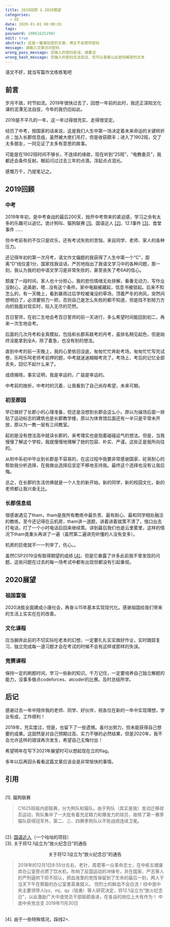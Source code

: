 ```yaml
---
title: 2019回顾 & 2020展望
categories:
  - OI
date: 2020-01-01 00:00:01
tags:
password: 100616251902
edit: true
abstract: 这是一篇被加密的文章，博主不会提供密码
message: 请输入文章访问密码
wrong_pass_message: 您输入的密码有误，请重试
wrong_hash_message: 您输入的密码无法验证，您可以查看以此密码解密的文本
---
```


语文不好，就当写篇作文练练笔吧

<!--more-->
## 前言

岁月不居，时节如流。2019年很快过去了，回想一年前的此时，我还正深陷文化课的泥潭无法自拔，今年的我仍旧如此。

2019是不平凡的一年，这一年过得很充实、走得很坚定。

经历了中考，按国家的话来说，这是我们人生中第一场决定着未来命运的关键转折点；加入长郡信息组，虽然被大佬们吊打，但是收获颇丰；进入了1902班，交了太多朋友，一同见证了太多有意思的故事。

可能是在1902班时间不够长，不连续的缘故，现在听到“25班”，“电教委员”，我都还会条件反射。眼前闪过过去三年的点滴，浮起点点泪光。

感慨万千，乃提笔记之。
## 2019回顾

### 中考

2019年年初，是中考奋战的最后200天，抛开中考带来的紧迫感，学习之余有太多的乐趣可以追忆。诡计狗叫、猫狗联赛 [[1]](#references-1)、国语近人 [[2]](#references-2)、12.1事件 [[3]](#references-3)、食堂事件 ……

但中考前有的不仅只是欢乐，还有考试失败的苦恼，来自同学、老师、家人的各种压力。

还记得年初的第一次月考，语文作文偏题的我获得了人生中第一个“C”，距离“D”线仅差1分，国家找我谈话，严厉地指出了我语文学习中的各种问题，那一刻，我认为我的初中语文学习是非常失败的，甚至丧失了考6A的信心。

颓废了一段时间，家人也十分担心，我的悲伤情绪无处排解，看番无动力，写作业没耐心，追美剧，嗯…没有这个条件。家中电脑被藏起，信息书被锁起。后来不知怎么的，有一天晚上，看到暴雨过后学校被淹没的草场，顶着严冬的冽风，突然间想明白了，必须要努力一把，否则自己是怎么失败的都不知道，但是找不到努力方向的我面对现实时，陷入无尽的茫然。

百日誓师，在初二生地会考百日誓师的前一天进行，多么希望时间能回到初二，再来一次生地会考。

后面的几次月考和全真模拟，包括和长郡系联考的月考，虽排名稍见起色，但是始终没能拿到全A，除了着急，也没有别的想法。

直到中考的前一天晚上，我的心里依旧没底，匆匆忙忙奔赴考场，匆匆忙忙写完试卷，乐呵乐呵老师考前押的题，中考就迷迷糊糊考完了。考场上、考后的记忆全部丢失，回忆不起什么来了。

成绩揭晓，事实证明，我是幸运的，广益是幸运的。

中考前的挫折，中考时的沉着，让我看到了自己尚存希望，未来可期。

### 初至郡园

早已做好了长郡小的心理准备，但还是没想到长郡会这么小，原以为操场后面一排贴了运动标志的建筑也是长郡教学楼，原以为体育馆后面还有一半只是平常未开放，原以为一教一层有三间教室。

起初是没有想法高中就读长郡的，来考理实也是抱着碰碰运气的想法。但是，当我慢慢了解这个学校，我就慢慢地理解了她的包容、朴实、严谨。这些正是我所向往的。

从附中系初中毕业到长郡是不容易的，在这过程中我要非常感谢国家、砣哥耐心的帮助我分析选择，在我做出选择后坚定不移地支持我。最终这个选择也没有让我后悔。

总之，在长郡的生活仿佛就是一个人生的新开始，新的同学，新的校园文化，新的老师都让我兴奋无比。

### 长郡信息组

很感谢遇见了tham，tham是我所有教练中最负责、最有耐心、最和同学相处融洽的教练。至今还记得在云机房，tham讲一道题，讲着讲着就策不清了，借口出去打电话，打了一个小时电话后回来继续策。讲到最后我们也是云里雾里，这样的情况下tham竟重头再讲了一遍（虽然第二遍讲完听懂的人没有变多）。

机房的巨佬就不一一列举了，伤心。。

虽然CSP2019没有取得期望的成绩 [[4]](#references-4)，但是它暴露了许多此前我不曾发现的问题，这些问题在过去的每一场考试中都有出现但都没有引起重视。

## 2020展望

### 祖国富强

2020决胜全面建成小康社会，再奋斗15年基本实现现代化。感谢祖国给我们带来的生活上实实在在的改善。

### 文化课程

应当摒弃此前的不切实际吃老本的幻想，一定要扎扎实实做好作业，实时跟踪复习，独立完成每一道习题才会在考试的时候不会有这样或那样的失误。

### 竞赛课程

保持一定的刷题时间，学习一些新的知识。千万记住，一定要培养自己独立解题的能力，没事多做点codeforces、atcoder的比赛。及时总结所学。

## 后记
感谢过去一年中陪伴我的老师、同学、好伙伴，祝各位在新的一年中实现理想，学业有成，工作顺利！

2019年，充实度过，但是，也留下了一些遗憾。虽付出努力，但未能获得自己想要的成果。这固然是对自己预期过高、实力不够的必然结果，但是2020年，我不会允许这样的错误再次发生，希望自己无悔付出！

希望明年在写下2021年展望时可以想起现在立的flag。

多年以后再回头看看这篇文章应该会是非常愉快的事情。

## 引用
<span id="references-1"></span><br>
[1]. 猫狗联赛
> C1625班级内部联赛，分为狗队和猫队。由于狗队（其实是我）发动迁移球员运动，狗队集中了一大批有着充足精力和爆发力的球员，故除了第一赛季猫队获得冠军外，第二、三、四赛季狗队以不败战绩连续卫冕。
>
<span id="references-2"></span><br>
[2]. [国语近人](https://guo.micdz.cn/)（一个咕咕的项目）
<span id="references-3"></span><br>
[3]. 关于将12.1设立为“放火纪念日”的通告
 <center>关于将12.1设立为“放火纪念日”的通告 </center>
<blockquote>
<p>
2018年的12月1日8:55分左右，老针、周君等一众革命志士，在中栋五楼废弃办公室旁点燃了饮水机，吹响了反国运动的冲锋号，并在国家、严志等人的严刑逼供下拒不招认，把血液里的党性保留到了生命的最后一刻，两人于当天下午在蔡毅的办公室里英勇就义。 但烈士的鲜血不会白流！经中诡中央主要领导人lyz、mj、qy（钱勇）等人研究决定，将12.1设立为“放火纪念日”，以此激励广大中诡党员干部砥砺奋进，在各自的岗位上大有作为！ 
中诡中央党总支 2019年11月30日
</p>
</blockquote>
<span id="references-4"></span><br>
[4]. 由于一些特殊情况，踩线2=.